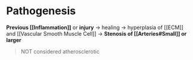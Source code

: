 # Pathogenesis
**Previous [[Inflammation]]** or **injury** → healing → hyperplasia of [[ECM]] and [[Vascular Smooth Muscle Cell]] → **Stenosis of [[Arteries#Small]] or larger**

> NOT considered atherosclerotic
